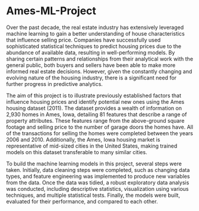# Ames-ML-Project
Over the past decade, the real estate industry has extensively leveraged machine learning to gain a better understanding of house characteristics that influence selling price. Companies have successfully used sophisticated statistical techniques to predict housing prices due to the abundance of available data, resulting in well-performing models. By sharing certain patterns and relationships from their analytical work with the general public, both buyers and sellers have been able to make more informed real estate decisions. However, given the constantly changing and evolving nature of the housing industry, there is a significant need for further progress in predictive analytics.

The aim of this project is to illustrate previously established factors that influence housing prices and identify potential new ones using the Ames housing dataset (2011). The dataset provides a wealth of information on 2,930 homes in Ames, Iowa, detailing 81 features that describe a range of property attributes. These features range from the above-ground square footage and selling price to the number of garage doors the homes have. All of the transactions for selling the homes were completed between the years 2006 and 2010. Additionally, the Ames, Iowa housing market is representative of mid-sized cities in the United States, making trained models on this dataset transferable to many similar cities.

To build the machine learning models in this project, several steps were taken. Initially, data cleaning steps were completed, such as changing data types, and feature engineering was implemented to produce new variables from the data. Once the data was tidied, a robust exploratory data analysis was conducted, including descriptive statistics, visualization using various techniques, and multiple statistical tests. Finally, the models were built, evaluated for their performance, and compared to each other.

